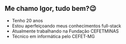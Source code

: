 ## Me chamo Igor, tudo bem?😉
  - Tenho 20 anos
  - Estou aperfeiçoando meus conhecimentos full-stack 
  - Atualmente trabalhando na Fundação CEFETMINAS
  - Técnico em informática pelo CEFET-MG

<div align="center">
  <a href="https://github.com/IgorMarcal%22%3E
  <img height="180em" src="https://github-readme-stats.vercel.app/api?username=IgorMarcal&show_icons=true&theme=dracula&include_all_commits=true&count_private=true%22/%3E
  <img height="180em" src="https://github-readme-stats.vercel.app/api/top-langs/?username=IgorMarcal&layout=compact&langs_count=7&theme=dracula%22/%3E
</div>
